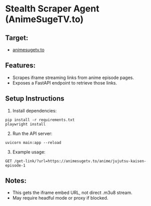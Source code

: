 
# Stealth Scraper Agent (AnimeSugeTV.to)

## Target:
- [animesugetv.to](https://animesugetv.to)

## Features:
- Scrapes iframe streaming links from anime episode pages.
- Exposes a FastAPI endpoint to retrieve those links.

## Setup Instructions

1. Install dependencies:
```
pip install -r requirements.txt
playwright install
```

2. Run the API server:
```
uvicorn main:app --reload
```

3. Example usage:
```
GET /get-link/?url=https://animesugetv.to/anime/jujutsu-kaisen-episode-1
```

## Notes:
- This gets the iframe embed URL, not direct .m3u8 stream.
- May require headful mode or proxy if blocked.
